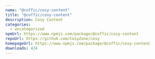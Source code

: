 ```yaml
---
name: "@coffic/cosy-content"
title: "@coffic/cosy-content"
description: Cosy Content
categories:
  - uncategorized
npmUrl: https://www.npmjs.com/package/@coffic/cosy-content
repoUrl: https://github.com/CosyZone/cosy
homepageUrl: https://www.npmjs.com/package/@coffic/cosy-content
downloads: 424
---
```

